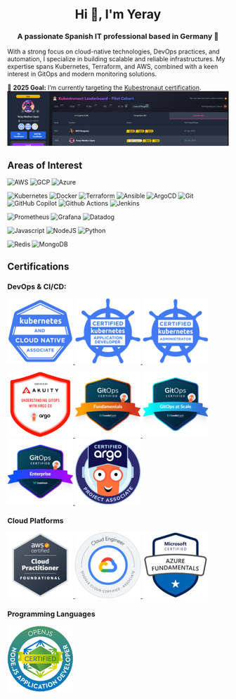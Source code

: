 <h1 align="center">Hi 👋, I'm Yeray</h1>
<h3 align="center">A passionate Spanish IT professional based in Germany 🚀</h3>

With a strong focus on cloud-native technologies, DevOps practices, and automation, I specialize in building scalable and reliable infrastructures. My expertise spans Kubernetes, Terraform, and AWS, combined with a keen interest in GitOps and modern monitoring solutions.

🌟 **2025 Goal:** I’m currently targeting the [Kubestronaut certification](https://www.cncf.io/training/kubestronaut/).  
<img alt="Kubeastronaut Cohort" src="images/kodekloud-cohort.png" />

## Areas of Interest
<p>
  <img alt="AWS" height="25px" src="https://img.shields.io/badge/-AWS-232F3E?style=flat-square&logo=amazonaws&logoColor=FF9900" />
  <img alt="GCP" height="25px" src="https://img.shields.io/badge/Google%20Cloud-%234285F4.svg?logo=google-cloud&logoColor=white" />
  <img alt="Azure" height="25px" src="https://custom-icon-badges.demolab.com/badge/Microsoft%20Azure-0089D6?logo=msazure&logoColor=white" />
</p>
<p>
  <img alt="Kubernetes" height="25px" src="https://img.shields.io/badge/-Kubernetes-326ce5?style=flat-square&logo=kubernetes&logoColor=white" />
  <img alt="Docker" height="25px" src="https://img.shields.io/badge/-Docker-46a2f1?style=flat-square&logo=docker&logoColor=white" />
  <img alt="Terraform" height="25px" src="https://img.shields.io/badge/-Terraform-844fba?style=flat-square&logo=terraform&logoColor=white" />
  <img alt="Ansible" height="25px" src="https://img.shields.io/badge/-Ansible-white?style=flat-square&logo=ansible&logoColor=black" />
  <img alt="ArgoCD" height="25px" src="https://img.shields.io/badge/-ArgoCD-EF7B4D?style=flat-square&logo=argo&logoColor=white" />
  <img alt="Git" height="25px" src="https://img.shields.io/badge/-Git-F05033?style=flat-square&logo=git&logoColor=white" />
  <img alt="GitHub Copilot" height="25px" src="https://img.shields.io/badge/github_copilot-8957E5?style=for-the-badge&logo=github-copilot&logoColor=white" />
  <img alt="Github Actions" height="25px" src="https://img.shields.io/badge/-Github_Actions-2088FF?style=flat-square&logo=github-actions&logoColor=white" />
  <img alt="Jenkins" height="25px" src="https://img.shields.io/badge/Jenkins-D24939?logo=jenkins&logoColor=white" />
</p>
<p>  
  <img alt="Prometheus" height="25px" src="https://img.shields.io/badge/-Prometheus-E6522C?style=flat-square&logo=prometheus&logoColor=white" />
  <img alt="Grafana" height="25px" src="https://img.shields.io/badge/-Grafana-F46800?style=flat-square&logo=grafana&logoColor=white" />
  <img alt="Datadog" height="25px" src="https://img.shields.io/badge/datadog-%23632CA6.svg?style=for-the-badge&logo=datadog&logoColor=white" />
</p>
<p>
  <img alt="Javascript" height="25px" src="https://img.shields.io/badge/JavaScript-F7DF1E?logo=javascript&logoColor=00" />  
  <img alt="NodeJS" height="25px" src="https://img.shields.io/badge/Node.js-6DA55F?logo=node.js&logoColor=white" />  
  <img alt="Python" height="25px" src="https://img.shields.io/badge/Python-3776AB?logo=python&logoColor=fff" />
</p>
<p>
  <img alt="Redis" height="25px" src="https://img.shields.io/badge/Redis-%23DD0031.svg?logo=redis&logoColor=white" />
  <img alt="MongoDB" height="25px" src="https://img.shields.io/badge/MongoDB-%234ea94b.svg?logo=mongodb&logoColor=white" />
</p>
  
## Certifications

### DevOps & CI/CD:
<p>
  <a href="https://www.credly.com/badges/9c5582b6-8d1b-48e9-a714-480923c64587" target="_blank">
    <img alt="Kubernetes and Cloud Native Associate (KCNA)" height="150px" width="150px" src="images/kcna.png"/>
  </a>
  <a href="https://www.credly.com/badges/df985808-e2bc-4201-a070-6df6a8247bf5" target="_blank">
    <img alt="Certified Kubernetes Application Developer (CKAD)" height="150px" width="150px" src="images/ckad.png"/>
  </a>
  <a href="https://www.credly.com/badges/acb3890a-57e9-40af-9baa-ddfe37ffc926" target="_blank">
    <img alt="Certified Kubernetes Administrator (CKA)" height="150px" width="150px" src="images/cka.png"/>
  </a>
</p>

<p>
  <a href="https://www.credential.net/8a909b35-a8f1-47f2-83a7-5064c283caa2#acc.mHL9xJqz" target="_blank">
    <img alt="Introduction to Continuous Delivery and GitOps using Argo CD" height="150px" width="150px" src="images/akuity-gitops-understanding.png"/>
  </a>
  <a href="https://www.credly.com/badges/dceb9ba3-8602-4758-a0ec-3c42429cb32f" target="_blank">
    <img alt="GitOps Fundamentals" height="150px" width="150px" src="images/gitops_fundamentals.png"/>
  </a>
  <a href="https://www.credly.com/badges/dc1e8240-3ca7-4d06-b93c-07f95f2e0d26" target="_blank">
    <img alt="GitOps at Scale" height="150px" width="150px" src="images/gitops_at_scale.png"/>
  </a>
  <a href="https://www.credly.com/badges/fd509eba-bca6-4608-b71e-19a5f087dd31" target="_blank">
    <img alt="GitOps Enterprise" height="150px" width="150px" src="images/gitops_enterprise.png"/>
  </a>
  <a href="https://www.credly.com/badges/33deca2f-b76b-4724-bf86-2bc2cd77966f" target="_blank">
    <img alt="Certified Argo Project Associate (CAPA)" height="150px" width="150px" src="images/certified_argo_project_associate.png"/>
  </a>
</p>

### Cloud Platforms
<p>
  <a href="https://www.credly.com/badges/1c4a6626-31c8-4082-bf0c-4026f0a64f21" target="_blank">
    <img alt="AWS Certified Cloud Practitioner" height="150px" width="150px" src="images/aws-cp.png"/>
  </a>
  <a href="https://www.credly.com/badges/4ff2644b-ae07-44ec-872c-bdbf9b06c505" target="_blank">
    <img alt="GCP Associate Cloud Engineer" height="150px" width="150px" src="images/gcp-associate.png"/>
  </a>
  <a href="https://www.credly.com/badges/821594a0-375e-4309-bc10-c09f999a4a83" target="_blank">
    <img alt="Microsoft Certified: Azure Fundamentals" height="150px" width="150px" src="images/azure-fundamentals.png"/>
  </a>
</p>

### Programming Languages
<p>
  <a href="https://www.credly.com/badges/aff34c3c-ca64-48a9-bc07-18d4cbd221d4" target="_blank">
    <img alt="JSNAD: OpenJS Node.js Application Developer" height="150px" width="150px" src="images/jsnad.png"/>
  </a>
</p>